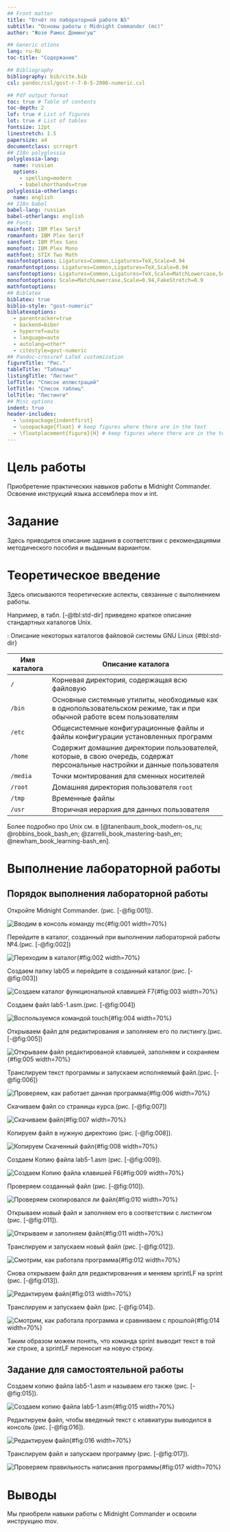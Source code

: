 ```yaml
---
## Front matter
title: "Oтчёт по лабораторной работе №5"
subtitle: "Основы работы с Midnight Commander (mc)"
author: "Жозе Рамос Домингуш"

## Generic otions
lang: ru-RU
toc-title: "Содержание"

## Bibliography
bibliography: bib/cite.bib
csl: pandoc/csl/gost-r-7-0-5-2008-numeric.csl

## Pdf output format
toc: true # Table of contents
toc-depth: 2
lof: true # List of figures
lot: true # List of tables
fontsize: 12pt
linestretch: 1.5
papersize: a4
documentclass: scrreprt
## I18n polyglossia
polyglossia-lang:
  name: russian
  options:
	- spelling=modern
	- babelshorthands=true
polyglossia-otherlangs:
  name: english
## I18n babel
babel-lang: russian
babel-otherlangs: english
## Fonts
mainfont: IBM Plex Serif
romanfont: IBM Plex Serif
sansfont: IBM Plex Sans
monofont: IBM Plex Mono
mathfont: STIX Two Math
mainfontoptions: Ligatures=Common,Ligatures=TeX,Scale=0.94
romanfontoptions: Ligatures=Common,Ligatures=TeX,Scale=0.94
sansfontoptions: Ligatures=Common,Ligatures=TeX,Scale=MatchLowercase,Scale=0.94
monofontoptions: Scale=MatchLowercase,Scale=0.94,FakeStretch=0.9
mathfontoptions:
## Biblatex
biblatex: true
biblio-style: "gost-numeric"
biblatexoptions:
  - parentracker=true
  - backend=biber
  - hyperref=auto
  - language=auto
  - autolang=other*
  - citestyle=gost-numeric
## Pandoc-crossref LaTeX customization
figureTitle: "Рис."
tableTitle: "Таблица"
listingTitle: "Листинг"
lofTitle: "Список иллюстраций"
lotTitle: "Список таблиц"
lolTitle: "Листинги"
## Misc options
indent: true
header-includes:
  - \usepackage{indentfirst}
  - \usepackage{float} # keep figures where there are in the text
  - \floatplacement{figure}{H} # keep figures where there are in the text
---
```


# Цель работы

Приобретение практических навыков работы в Midnight Commander. Освоение инструкций языка ассемблера mov и int.

# Задание

Здесь приводится описание задания в соответствии с рекомендациями
методического пособия и выданным вариантом.

# Теоретическое введение

Здесь описываются теоретические аспекты, связанные с выполнением работы.

Например, в табл. [-@tbl:std-dir] приведено краткое описание стандартных каталогов Unix.

: Описание некоторых каталогов файловой системы GNU Linux {#tbl:std-dir}

| Имя каталога | Описание каталога                                                                                                          |
|--------------|----------------------------------------------------------------------------------------------------------------------------|
| `/`          | Корневая директория, содержащая всю файловую                                                                               |
| `/bin `      | Основные системные утилиты, необходимые как в однопользовательском режиме, так и при обычной работе всем пользователям     |
| `/etc`       | Общесистемные конфигурационные файлы и файлы конфигурации установленных программ                                           |
| `/home`      | Содержит домашние директории пользователей, которые, в свою очередь, содержат персональные настройки и данные пользователя |
| `/media`     | Точки монтирования для сменных носителей                                                                                   |
| `/root`      | Домашняя директория пользователя  `root`                                                                                   |
| `/tmp`       | Временные файлы                                                                                                            |
| `/usr`       | Вторичная иерархия для данных пользователя                                                                                 |

Более подробно про Unix см. в [@tanenbaum_book_modern-os_ru; @robbins_book_bash_en; @zarrelli_book_mastering-bash_en; @newham_book_learning-bash_en].

# Выполнение лабораторной работы

## Порядок выполнения лабораторной работы

 Откройте Midnight Commander. (рис. [-@fig:001]).

![Вводим в консоль команду mc](image/1.png){#fig:001 width=70%}

Перейдите в каталог, созданный при выполнении лабораторной работы №4.(рис. [-@fig:002])

![Переходим в каталог](image/2.png){#fig:002 width=70%}

Создаем папку lab05 и перейдите в созданный каталог.(рис. [-@fig:003])

![Создаем каталог функциональной клавишей F7](image/3.png){#fig:003 width=70%}

Создаем файл lab5-1.asm.(рис. [-@fig:004])

![Воспользуемся командой touch](image/4.png){#fig:004 width=70%}

Открываем файл для редактирования и заполняем его по листингу.(рис. [-@fig:005])

![Открываем файл редактированой клавишей, заполняем и сохраняем](image/5.png){#fig:005 width=70%}

Транслируем текст программы и запускаем исполняемый файл.(рис. [-@fig:006])

![Проверяем, как работает данная программа](image/6.png){#fig:006 width=70%}

Скачиваем файл со страницы курса.(рис. [-@fig:007])

![Скачиваем файл](image/7.png){#fig:007 width=70%}

Копируем файл в нужную директоию (рис. [-@fig:008]).

![Копируем Скаченный файл](image/8.png){#fig:008 width=70%}

Создаем Копию файла lab5-1.asm (рис. [-@fig:009]).

![Создаем Копию файла клавишей F6](image/9.png){#fig:009 width=70%}

Проверяем созданный файл (рис. [-@fig:010]).

![Проверяем скопировался ли файл](image/10.png){#fig:010 width=70%}

Открываем новый файл и заполняем его в соответствии с листингом (рис. [-@fig:011]).

![Открываем и заполняем файл](image/11.png){#fig:011 width=70%}

Транслируем и запускаем новый файл (рис. [-@fig:012]).

![Смотрим, как работала программа](image/12.png){#fig:012 width=70%}

Снова открываем файл для редактированния и меняем sprintLF на sprint (рис. [-@fig:013]).

![Редактируем файл](image/13.png){#fig:013 width=70%}

Транслируем и запускаем файл (рис. [-@fig:014]).

![Смотрим, как работала программа и сравниваем с прошлой](image/14.png){#fig:014 width=70%}

Таким образом можем понять, что команда sprint выводит текст в той же строке, а sprintLF переносит на новую строку.

## Задание для самостоятельной работы

Создаем копию файла lab5-1.asm и называем его также (рис. [-@fig:015]).

![Создаем копию файла lab5-1.asm](image/15.png){#fig:015 width=70%}

Редактируем файл, чтобы введеный текст с клавиатуры выводился в консоль (рис. [-@fig:016]).

![Редактируем файл](image/16.png){#fig:016 width=70%}

Транслируем файл и запускаем программу (рис. [-@fig:017]).

![Проверяем правильность написания программы](image/17.png){#fig:017 width=70%}

    
# Выводы
 Мы приобрели навыки работы с Midnight Commander и освоили инструкцию
mov.



